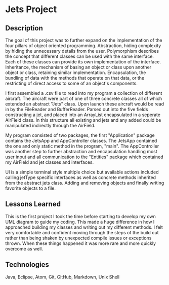 # Jets Project

## Description
The goal of this project was to further expand on the implementation of the four pillars of object oriented programming. Abstraction, hiding complexity by hiding the unnecessary details from the user. Polymorphism describes the concept that different classes can be used with the same interface. Each of these classes can provide its own implementation of the interface. Inheritance, the mechanism of basing an object or class upon another object or class, retaining similar implementation. Encapsulation, the bundling of data with the methods that operate on that data, or the restricting of direct access to some of an object's components.

I first assembled a .csv file to read into my program a collection of different aircraft. The aircraft were part of one of three concrete classes all of which extended an abstract "Jets" class. Upon launch these aircraft would be read in by the FileReader and BufferReader. Parsed out into the five fields constructing a jet, and placed into an ArrayList encapsulated in a seperate AirField class. In this structure all existing and jets and any added could be manipulated indirectly through the AirField.

My program consisted of two packages, the first "Application" package contains the JetsApp and AppController classes. The JetsApp contained the one and only static method in the program, "main". The AppController was another step to further abstraction and encapsulation handling most user input and all communication to the "Entities" package which contained my AirField and jet classes and interfaces.

UI is a simple terminal style multiple choice but available actions included calling jetType specific interfaces as well as concrete methods inherited from the abstract jets class. Adding and removing objects and finally writing favorite objects to a file.

## Lessons Learned
This is the first project I took the time before starting to develop my own UML diagram to guide my coding. This made a huge difference in how I approached building my classes and writing out my different methods. I felt very comfortable and confident moving through the steps of the build out rather than being shaken by unexpected compile issues or exceptions thrown. When these things happened it was more rare and more quickly overcome as well.

## Technologies
Java, Eclipse, Atom, Git, GitHub, Markdown, Unix Shell